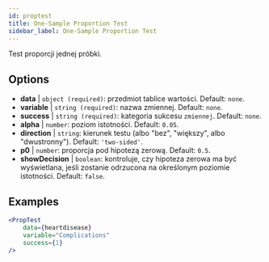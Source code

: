 ```yaml
---
id: proptest
title: One-Sample Proportion Test
sidebar_label: One-Sample Proportion Test
---
```


Test proporcji jednej próbki.

## Options

* __data__ | `object (required)`: przedmiot tablice wartości. Default: `none`.
* __variable__ | `string (required)`: nazwa zmiennej. Default: `none`.
* __success__ | `string (required)`: kategoria sukcesu `zmiennej`. Default: `none`.
* __alpha__ | `number`: poziom istotności. Default: `0.05`.
* __direction__ | `string`: kierunek testu (albo "bez", "większy", albo "dwustronny"). Default: `'two-sided'`.
* __p0__ | `number`: proporcja pod hipotezą zerową. Default: `0.5`.
* __showDecision__ | `boolean`: kontroluje, czy hipoteza zerowa ma być wyświetlana, jeśli zostanie odrzucona na określonym poziomie istotności. Default: `false`.


## Examples

```jsx live
<PropTest
    data={heartdisease} 
    variable="Complications"
    success={1}
/>
```
